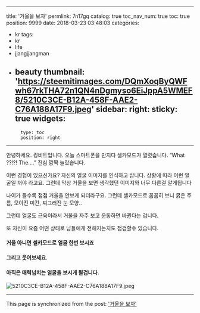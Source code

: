 
---
title: '거울을 보자'
permlink: 7n17gq
catalog: true
toc_nav_num: true
toc: true
position: 9999
date: 2018-03-23 03:48:03
categories:
- kr
tags:
- kr
- life
- jjangjjangman
- beauty
thumbnail: 'https://steemitimages.com/DQmXoqByQWFwh67rkTHA72n1QN4nDgmyso6EiJppA5WMEF8/5210C3CE-B12A-458F-AAE2-C76A188A17F9.jpeg'
sidebar:
    right:
        sticky: true
widgets:
    -
        type: toc
        position: right
---


안녕하세요. 킹비트입니다. 
오늘 스마트폰을 만지다 
셀카모드가 열렸습니다. 
“What ??!?! The....”
진심 깜짝 놀랐습니다.  

이런 경험이 있으신가요? 
자신의 얼굴 이미지를 인식하고 삽니다. 
상황에 따라 이런 얼굴일 꺼야 라고요. 
그런데 막상 거울을 보면 생각했던 
이미지와 너무 다른걸 알게됩니다 

나이가 들수록 점점 거울을 안보게 되더라구요. 
그런데 셀카모드로 꼼꼼히 보니 
굵은 주름,
모아진 미간,
찌그러진 눈 모양..

그런데 얼굴도 근육이라서
거울을 자주 보고 운동하면
바뀐다는 겁니다. 

또 자신이 요즘 어떤 상태로
남들에게 전해지는지도 
점검할수 있습니다.  

#### 거울 아니면 셀카모드로 얼굴 한번 보시죠
#### 그리고 웃어보세요.
####  아직은 매력넘치는 얼굴을 보시게 될겁니다. 

![5210C3CE-B12A-458F-AAE2-C76A188A17F9.jpeg](https://steemitimages.com/DQmXoqByQWFwh67rkTHA72n1QN4nDgmyso6EiJppA5WMEF8/5210C3CE-B12A-458F-AAE2-C76A188A17F9.jpeg)

- - -

This page is synchronized from the post: ['거울을 보자'](https://steemit.com/@kingbit/7n17gq)
